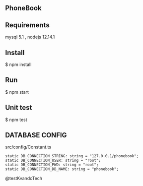 
## PhoneBook

## Requirements
 mysql 5.1
 , nodejs 12.14.1

## Install 
$ npm install


## Run 
$ npm start 

## Unit test  
$ npm test 


## DATABASE CONFIG 
src/config/Constant.ts

    static DB_CONNECTION_STRING: string = "127.0.0.1/phonebook";
    static DB_CONNECTION_USER: string = "root";
    static DB_CONNECTION_PWD: string = "root";
    static DB_CONNECTION_DB_NAME: string = "phonebook";

 @testKvandoTech
